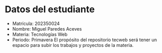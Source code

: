# Datos del estudiante 
 - Matrícula: 202350024
 - Nombre: Miguel Paredes Aceves
 - Materia: Tecnologías Web 
 - Periodo: Primavera
El propósito del repositorio tecweb será tener un espacio para subir los trabajos y proyectos de la materia. 
